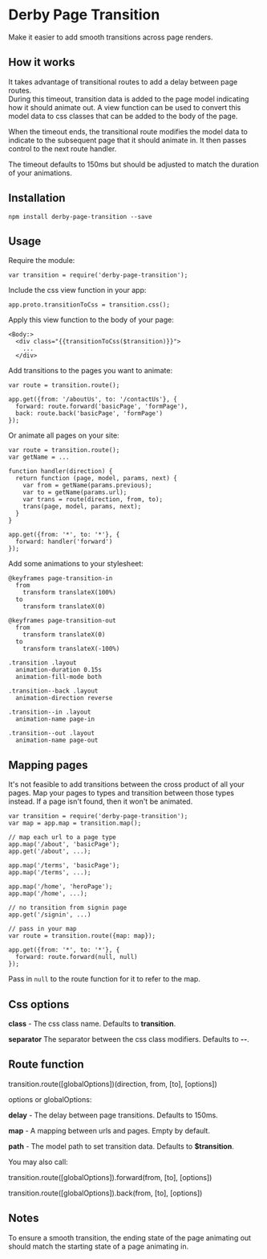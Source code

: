 Derby Page Transition
=====================

Make it easier to add smooth transitions across page renders.

How it works
------------

It takes advantage of transitional routes to add a delay between page routes.  
During this timeout, transition data is added to the page model indicating how it should animate out.
A view function can be used to convert this model data to css classes that can be added to the body of the page.

When the timeout ends, the transitional route modifies the model data to indicate to the subsequent page that it should animate in. It then passes control to the next route handler.

The timeout defaults to 150ms but should be adjusted to match the duration of your animations.

Installation
------------

    npm install derby-page-transition --save

Usage
-----

Require the module:

    var transition = require('derby-page-transition');

Include the css view function in your app:

    app.proto.transitionToCss = transition.css();

Apply this view function to the body of your page:

    <Body:>
      <div class="{{transitionToCss($transition)}}">
        ...
      </div>

Add transitions to the pages you want to animate:

    var route = transition.route();

    app.get({from: '/aboutUs', to: '/contactUs'}, {
      forward: route.forward('basicPage', 'formPage'),
      back: route.back('basicPage', 'formPage')
    });

Or animate all pages on your site:

    var route = transition.route();
    var getName = ...

    function handler(direction) {
      return function (page, model, params, next) {
        var from = getName(params.previous);
        var to = getName(params.url);
        var trans = route(direction, from, to);
        trans(page, model, params, next);
      }
    }

    app.get({from: '*', to: '*'}, {
      forward: handler('forward')
    });

Add some animations to your stylesheet:

    @keyframes page-transition-in
      from
        transform translateX(100%)
      to
        transform translateX(0)

    @keyframes page-transition-out
      from
        transform translateX(0)
      to
        transform translateX(-100%)

    .transition .layout
      animation-duration 0.15s
      animation-fill-mode both

    .transition--back .layout
      animation-direction reverse

    .transition--in .layout
      animation-name page-in

    .transition--out .layout
      animation-name page-out

Mapping pages
-------------

It's not feasible to add transitions between the cross product of all your pages.
Map your pages to types and transition between those types instead.
If a page isn't found, then it won't be animated.

    var transition = require('derby-page-transition');
    var map = app.map = transition.map();

    // map each url to a page type
    app.map('/about', 'basicPage');
    app.get('/about', ...);

    app.map('/terms', 'basicPage');
    app.map('/terms', ...);

    app.map('/home', 'heroPage');
    app.map('/home', ...);

    // no transition from signin page
    app.get('/signin', ...)

    // pass in your map
    var route = transition.route({map: map});

    app.get({from: '*', to: '*'}, {
      forward: route.forward(null, null)
    });

Pass in `null` to the route function for it to refer to the map.

Css options
-----------

**class** - The css class name. Defaults to **transition**.

**separator** The separator between the css class modifiers. Defaults to **--**.

Route function
--------------

transition.route([globalOptions])(direction, from, [to], [options])

options or globalOptions:

**delay** - The delay between page transitions. Defaults to 150ms.

**map** - A mapping between urls and pages. Empty by default.

**path** - The model path to set transition data. Defaults to **$transition**.

You may also call:

transition.route([globalOptions]).forward(from, [to], [options])

transition.route([globalOptions]).back(from, [to], [options])

Notes
-----

To ensure a smooth transition, the ending state of the page animating out should match the starting state of a page animating in.
